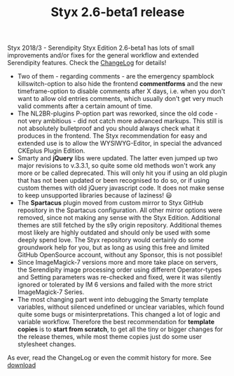﻿---
layout: post
title: Styx 2.6-beta1 release
---

Styx 2018/3 - Serendipity Styx Edition 2.6-beta1 has lots of small improvements and/or fixes for the general workflow and extended Serendipity features. Check the [ChangeLog](https://github.com/ophian/styx/blob/2.6-beta1/docs/NEWS) for details!

  - Two of them - regarding comments - are the emergency spamblock killswitch-option to also hide the frontend **commentforms** and the new timeframe-option to disable comments after X days, i.e. when you don't want to allow old entries comments, which usually don't get very much valid comments after a certain amount of time.
  - The NL2BR-plugins P-option part was reworked, since the old code - not very ambitious - did not catch more advanced markups. This still is not absolutely bulletproof and you should always check what it produces in the frontend. The Styx recommendation for easy and extended use is to allow the WYSIWYG-Editor, in special the advanced CKEplus Plugin Edition.
  - Smarty and **jQuery** libs were updated. The latter even jumped up two major revisions to v.3.3.1, so quite some old methods won't work any more or be called deprecated. This will only hit you if using an old plugin that has not been updated or been recognised to do so, or if using custom themes with old jQuery javascript code. It does not make sense to keep unsupported libraries because of laziness! 😃
  - The **Spartacus** plugin moved from custom mirror to Styx GitHub repository in the Spartacus configuration. All other mirror options were removed, since not making any sense with the Styx Edition. Additional themes are still fetched by the s9y origin repository. Additional themes most likely are highly outdated and should only be used with some deeply spend love. The Styx repository would certainly do some groundwork help for you, but as long as using this free and limited GitHub OpenSource account, without any Sponsor, this is not possible!
  - Since ImageMagick-7 versions more and more take place on servers, the Serendipity image processing order using different Operator-types and Setting parameters was re-checked and fixed, were it was silently ignored or tolerated by IM 6 versions and failed with the more strict ImageMagick-7 Series.
  - The most changing part went into debugging the Smarty template variables, without silenced undefined or unclear variables, which found quite some bugs or misinterpretations. This changed a lot of logic and variable workflow. Therefore the best recommendation for **template copies** is to **start from scratch**, to get all the tiny or bigger changes for the release themes, while most theme copies just do some user stylesheet changes.

As ever, read the ChangeLog or even the commit history for more. See [download](https://github.com/ophian/styx/releases/tag/2.6-beta1)
